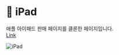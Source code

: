 # 🍏 iPad

애플 아이패드 판매 페이지를 클론한 페이지입니다.<br/>
[Link](https://apple-ipad-app-gules.vercel.app/)

![iPad](https://user-images.githubusercontent.com/79841977/226263385-38e838fc-6d81-4ba5-822a-22f412b7a0d4.PNG)
